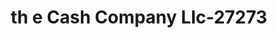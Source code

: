 ---
f_zip-code: 65616
f_state-code: MO
title: th e Cash Company Llc-27273
f_phone: 417-336-6254
f_city-only: Branson
f_address: 217 Veterans Blvd Branson
f_location-unique-id: '27273'
slug: th-e-cash-company-llc-27273
updated-on: '2024-05-30T13:46:58.046Z'
created-on: '2024-05-30T13:36:59.803Z'
published-on: '2024-05-30T13:54:32.469Z'
f_city-state: cms/city/branson-mo.md
f_company: cms/company/th-e-cash-company-llc.md
f_state: cms/state/missouri.md
layout: '[payday-loan].html'
tags: payday-loan
---